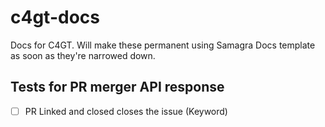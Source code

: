 # c4gt-docs
Docs for C4GT. Will make these permanent using Samagra Docs template as soon as they're narrowed down.

## Tests for PR merger API response
- [ ] PR Linked and closed closes the issue (Keyword)
